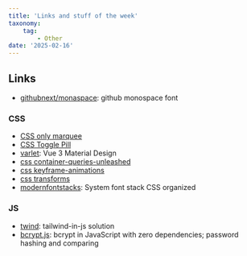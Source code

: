 ```yaml
---
title: 'Links and stuff of the week'
taxonomy:
    tag:
        - Other
date: '2025-02-16'
---
```


## Links

- [githubnext/monaspace](https://github.com/githubnext/monaspace/releases/tag/v1.200): github monospace font

### CSS
- [CSS only marquee](https://codepen.io/matthewmorete/pen/poBqvEQ)
- [CSS Toggle Pill](https://codepen.io/alvaromontoro/pen/OJqOVyO)
- [varlet](https://github.com/varletjs/varlet): Vue 3 Material Design
- [css container-queries-unleashed](https://www.joshwcomeau.com/css/container-queries-unleashed/)
- [css keyframe-animations](https://www.joshwcomeau.com/animation/keyframe-animations/)
- [css transforms](https://www.joshwcomeau.com/css/transforms/)
- [modernfontstacks](https://modernfontstacks.com/): System font stack CSS organized

### JS

- [twind](https://twind.style/): tailwind-in-js solution
- [bcrypt.js](https://github.com/dcodeIO/bcrypt.js): bcrypt in JavaScript with zero dependencies; password hashing and comparing